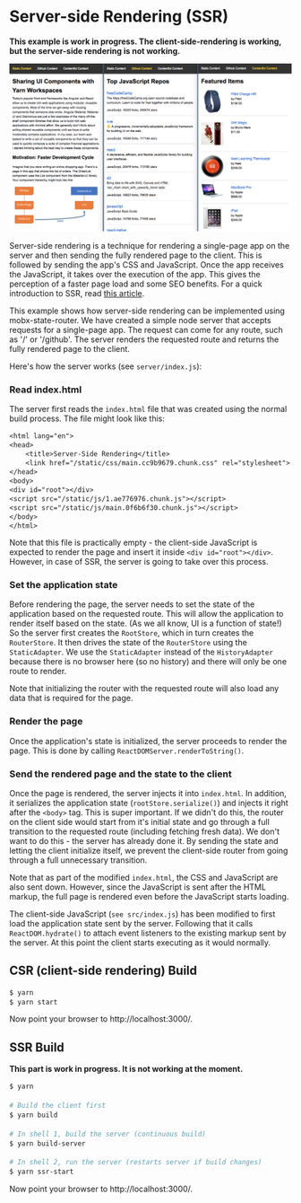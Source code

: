 # Server-side Rendering (SSR)

**This example is work in progress. The client-side-rendering is working, but the server-side rendering is not working.**

![Screen Shot](assets/screen-shot.png)

Server-side rendering is a technique for rendering a single-page app on the
server and then sending the fully rendered page to the client. This is followed
by sending the app's CSS and JavaScript. Once the app receives the JavaScript,
it takes over the execution of the app. This gives the perception of a faster
page load and some SEO benefits. For a quick introduction to SSR, read
[this article](https://alligator.io/react/server-side-rendering/).

This example shows how server-side rendering can be implemented using
mobx-state-router. We have created a simple node server that accepts requests
for a single-page app. The request can come for any route, such as '/' or
'/github'. The server renders the requested route and returns the fully rendered
page to the client.

Here's how the server works (see `server/index.js`):

### Read index.html

The server first reads the `index.html` file that was created using the normal
build process. The file might look like this:

```
<html lang="en">
<head>
    <title>Server-Side Rendering</title>
    <link href="/static/css/main.cc9b9679.chunk.css" rel="stylesheet">
</head>
<body>
<div id="root"></div>
<script src="/static/js/1.ae776976.chunk.js"></script>
<script src="/static/js/main.0f6b6f30.chunk.js"></script>
</body>
</html>
```

Note that this file is practically empty - the client-side JavaScript is
expected to render the page and insert it inside `<div id="root"></div>`.
However, in case of SSR, the server is going to take over this process.

### Set the application state

Before rendering the page, the server needs to set the state of the application
based on the requested route. This will allow the application to render itself
based on the state. (As we all know, UI is a function of state!) So the server
first creates the `RootStore`, which in turn creates the `RouterStore`. It then
drives the state of the `RouterStore` using the `StaticAdapter`. We use the
`StaticAdapter` instead of the `HistoryAdapter` because there is no browser here
(so no history) and there will only be one route to render.

Note that initializing the router with the requested route will also load any
data that is required for the page.

### Render the page

Once the application's state is initialized, the server proceeds to render the
page. This is done by calling `ReactDOMServer.renderToString()`.

### Send the rendered page and the state to the client

Once the page is rendered, the server injects it into `index.html`. In addition,
it serializes the application state (`rootStore.serialize()`) and injects it
right after the `<body>` tag. This is super important. If we didn't do this, the
router on the client side would start from it's initial state and go through a
full transition to the requested route (including fetching fresh data). We don't
want to do this - the server has already done it. By sending the state and
letting the client initialize itself, we prevent the client-side router from
going through a full unnecessary transition.

Note that as part of the modified `index.html`, the CSS and JavaScript are also
sent down. However, since the JavaScript is sent after the HTML markup, the full
page is rendered even before the JavaScript starts loading.

The client-side JavaScript (`see src/index.js`) has been modified to first load
the application state sent by the server. Following that it calls
`ReactDOM.hydrate()` to attach event listeners to the existing markup sent by
the server. At this point the client starts executing as it would normally.

## CSR (client-side rendering) Build

```bash
$ yarn
$ yarn start
```

Now point your browser to http://localhost:3000/.

## SSR Build

**This part is work in progress. It is not working at the moment.**


```bash
$ yarn

# Build the client first
$ yarn build

# In shell 1, build the server (continuous build)
$ yarn build-server

# In shell 2, run the server (restarts server if build changes)
$ yarn ssr-start
```

Now point your browser to http://localhost:3000/.
